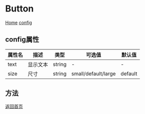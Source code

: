 # Button

[Home](/)
[config](./#config属性)

## config属性

| 属性名 | 描述 | 类型 | 可选值 | 默认值 |
| -----  | ----| -----|-------|-------|
| text | 显示文本 | string | - | - |
| size | 尺寸 | string | small/default/large | default |

## 方法

[返回首页](/)
